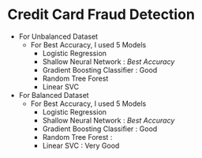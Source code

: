 # Credit Card Fraud Detection 
- For Unbalanced Dataset
  - For Best Accuracy, I used 5 Models
    - Logistic Regression
    - Shallow Neural Network :  *_Best Accuracy_*
    - Gradient Boosting Classifier : Good
    - Random Tree Forest
    - Linear SVC
- For Balanced Dataset
  - For Best Accuracy, I used 5 Models
    - Logistic Regression
    - Shallow Neural Network : *_Best Accuracy_*
    - Gradient Boosting Classifier : Good
    - Random Tree Forest :
    - Linear SVC : Very Good
